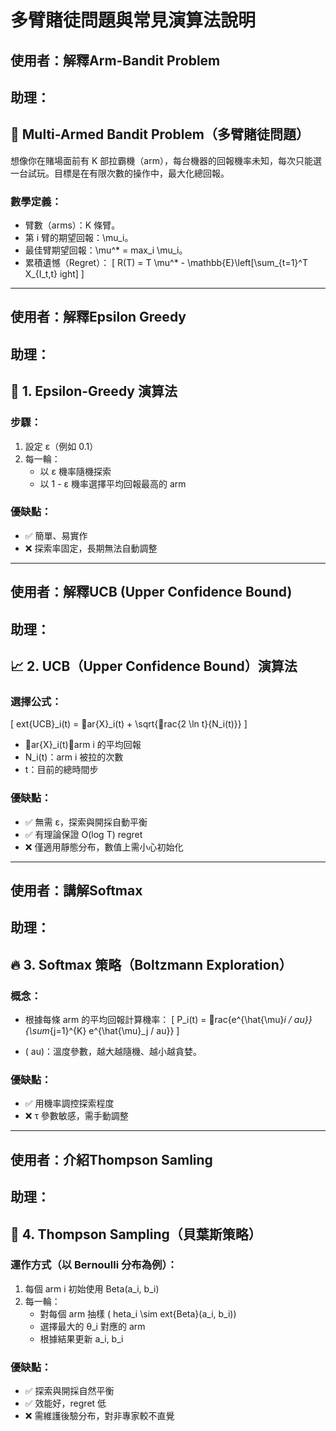 # 多臂賭徒問題與常見演算法說明

## 使用者：解釋Arm-Bandit Problem
## 助理：

## 🎰 Multi-Armed Bandit Problem（多臂賭徒問題）

想像你在賭場面前有 K 部拉霸機（arm），每台機器的回報機率未知，每次只能選一台試玩。目標是在有限次數的操作中，最大化總回報。

### 數學定義：
- 臂數（arms）：K 條臂。
- 第 i 臂的期望回報：\mu_i。
- 最佳臂期望回報：\mu^* = max_i \mu_i。
- 累積遺憾（Regret）：
  \[
  R(T) = T \mu^* - \mathbb{E}\left[\sum_{t=1}^T X_{I_t,t}
ight]
  \]


---

## 使用者：解釋Epsilon Greedy
## 助理：

## 🎯 1. Epsilon-Greedy 演算法

### 步驟：
1. 設定 ε（例如 0.1）
2. 每一輪：
   - 以 ε 機率隨機探索
   - 以 1 - ε 機率選擇平均回報最高的 arm

### 優缺點：
- ✅ 簡單、易實作
- ❌ 探索率固定，長期無法自動調整

---

## 使用者：解釋UCB (Upper Confidence Bound)
## 助理：

## 📈 2. UCB（Upper Confidence Bound）演算法

### 選擇公式：
\[
	ext{UCB}_i(t) = ar{X}_i(t) + \sqrt{rac{2 \ln t}{N_i(t)}}
\]

- ar{X}_i(t)：arm i 的平均回報
- N_i(t)：arm i 被拉的次數
- t：目前的總時間步

### 優缺點：
- ✅ 無需 ε，探索與開採自動平衡
- ✅ 有理論保證 O(log T) regret
- ❌ 僅適用靜態分布，數值上需小心初始化


---

## 使用者：講解Softmax
## 助理：

## 🔥 3. Softmax 策略（Boltzmann Exploration）

### 概念：
- 根據每條 arm 的平均回報計算機率：
\[
P_i(t) = rac{e^{\hat{\mu}_i / 	au}}{\sum_{j=1}^{K} e^{\hat{\mu}_j / 	au}}
\]

- \(	au\)：溫度參數，越大越隨機、越小越貪婪。

### 優缺點：
- ✅ 用機率調控探索程度
- ❌ τ 參數敏感，需手動調整

---

## 使用者：介紹Thompson Samling
## 助理：

## 🧠 4. Thompson Sampling（貝葉斯策略）

### 運作方式（以 Bernoulli 分布為例）：
1. 每個 arm i 初始使用 Beta(a_i, b_i)
2. 每一輪：
   - 對每個 arm 抽樣 \(	heta_i \sim 	ext{Beta}(a_i, b_i)\)
   - 選擇最大的 θ_i 對應的 arm
   - 根據結果更新 a_i, b_i

### 優缺點：
- ✅ 探索與開採自然平衡
- ✅ 效能好，regret 低
- ❌ 需維護後驗分布，對非專家較不直覺

